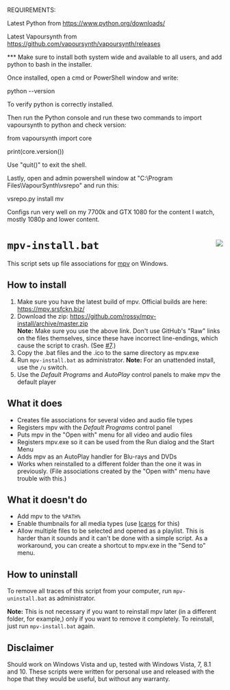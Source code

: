 REQUIREMENTS: 

Latest Python from https://www.python.org/downloads/

Latest Vapoursynth from https://github.com/vapoursynth/vapoursynth/releases

*** Make sure to install both system wide and available to all users, and add python to bash in the installer.

Once installed, open a cmd or PowerShell window and write:

python --version

To verify python is correctly installed.

Then run the Python console and run these two commands to import vapoursynth to python and check version:

from vapoursynth import core

print(core.version())

Use "quit()" to exit the shell.

Lastly, open and admin powershell window at "C:\Program Files\VapourSynth\vsrepo" and run this:

vsrepo.py install mv

Configs run very well on my 7700k and GTX 1080 for the content I watch, mostly 1080p and lower content.


``mpv-install.bat`` <img src="https://rossy.github.io/mpv-install/mpv-document.png" align="right">
===================

This script sets up file associations for [mpv][1] on Windows.

How to install
--------------

1. Make sure you have the latest build of mpv. Official builds are here:
   https://mpv.srsfckn.biz/
2. Download the zip: https://github.com/rossy/mpv-install/archive/master.zip
   <br>
   **Note:** Make sure you use the above link. Don't use GitHub's "Raw" links
   on the files themselves, since these have incorrect line-endings, which
   cause the script to crash. (See [#7][2].)
3. Copy the .bat files and the .ico to the same directory as mpv.exe
4. Run ``mpv-install.bat`` as administrator. **Note:** For an unattended
   install, use the ``/u`` switch.
5. Use the _Default Programs_ and _AutoPlay_ control panels to make mpv the
   default player

What it does
------------

- Creates file associations for several video and audio file types
- Registers mpv with the _Default Programs_ control panel
- Puts mpv in the "Open with" menu for all video and audio files
- Registers mpv.exe so it can be used from the Run dialog and the Start Menu
- Adds mpv as an AutoPlay handler for Blu-rays and DVDs
- Works when reinstalled to a different folder than the one it was in
  previously. (File associations created by the "Open with" menu have trouble
  with this.)

What it doesn't do
------------------

- Add mpv to the ``%PATH%``
- Enable thumbnails for all media types (use [Icaros][3] for this)
- Allow multiple files to be selected and opened as a playlist. This is harder
  than it sounds and it can't be done with a simple script. As a workaround,
  you can create a shortcut to mpv.exe in the "Send to" menu.

How to uninstall
----------------

To remove all traces of this script from your computer, run
``mpv-uninstall.bat`` as administrator.

**Note:** This is not necessary if you want to reinstall mpv later (in a
different folder, for example,) only if you want to remove it completely. To
reinstall, just run ``mpv-install.bat`` again.

Disclaimer
----------

Should work on Windows Vista and up, tested with Windows Vista, 7, 8.1 and 10.
These scripts were written for personal use and released with the hope that
they would be useful, but without any warranty.

[1]: https://mpv.io/
[2]: https://github.com/rossy/mpv-install/issues/7
[3]: http://www.majorgeeks.com/files/details/icaros.html
